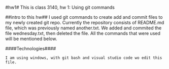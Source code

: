 #hw1#
This is class 3140, hw 1: Using git commands 

##intro to this hw##
    I used git commands to create add and commit files to my newly created git repo. Currently the repository consists of README.md file, which was previously named another.txt. We added and commited the file wednesday.txt, then deleted the file. All the commands that were used will be mentioned below.

####Technologies####

    I am using windows, with git bash and visual studio code wo edit this file. 


